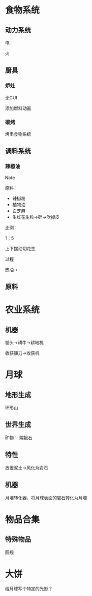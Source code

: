 # 食物系统

## 动力系统

电



火



## 厨具

### 炉灶

无GUI

添加燃料动画



### 碳烤

烤串食物系统



## 调料系统

### 辣椒油

> [!note]
>
> 原料：
>
> - 辣椒粉
> - 植物油
> - 白芝麻
> - 生红花生粒->碎->吹掉皮
>
> 比例：
>
> 1：5
>
> 上下摆动切花生
>
> 过程
>
> 热油->



## 原料





# 农业系统

## 机器

锄头->耕牛->耕地机

收获镰刀->收获机











# 月球

## 地形生成

环形山

## 世界生成

矿物： 嫦娥石

## 特性

放置泥土->风化为岩石

## 机器

月壤转化器，将月球表面的岩石转化为月壤

# 物品合集

## 特殊物品

圆规



# 大饼

给月球写个特定的光影？
